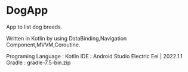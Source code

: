 


# DogApp

App to list dog breeds.

Written in Kotlin by using DataBinding,Navigation Component,MVVM,Coroutine.

Programing Language : Kotlin
IDE : Android Studio Electric Eel | 2022.1.1
Gradle : gradle-7.5-bin.zip


